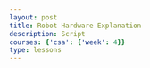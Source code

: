 ```yaml
---
layout: post
title: Robot Hardware Explanation
description: Script
courses: {'csa': {'week': 4}}
type: lessons
---
```

